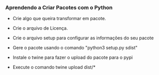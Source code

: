 ### Aprendendo a Criar Pacotes com o Python

- Crie algo que queira transformar em pacote.

- Crie o arquivo de Licença.

- Crie o arquivo setup para configurar as informações do seu pacote

- Gere o pacote usando o comando "python3 setup.py sdist"

- Instale o twine para fazer o upload do pacote para o pypi

- Execute o comando twine upload dist/*